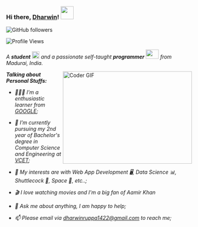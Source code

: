### Hi there, [Dharwin](https://www.linkedin.com/in/dharwin-j-ruppa)! <img src="https://raw.githubusercontent.com/TheDudeThatCode/TheDudeThatCode/master/Assets/Hi.gif" width=35 height=35> 
![GitHub followers](https://img.shields.io/github/followers/Dharwin1422?style=social)

![Profile Views](https://komarev.com/ghpvc/?username=Dharwin1422&style=flat-square)

<p>
  <em>
    A <b>student</b> <img src="https://raw.githubusercontent.com/TheDudeThatCode/TheDudeThatCode/master/Assets/Medal.gif" width=20 height=20> and a passionate self-taught <b>programmer</b> <img src="https://raw.githubusercontent.com/TheDudeThatCode/TheDudeThatCode/master/Assets/Developer.gif" width=35 height=25> from Madurai, India.
  </em>
 </p>

<img align="right" alt="Coder GIF" height=250 width=350 src="https://magiccopy.xyz/assets/images/hadder.gif" />

<em>
  
**Talking about Personal Stuffs:**

- 👨🏽‍💻 I’m a enthusiastic learner from [GOOGLE](https://www.google.com/);
- 💼 I’m currently pursuing my 2nd year of Bachelor's degree in Computer Science and Engineering at [VCET](https://vcet.ac.in/);
- 🤔 My interests are with Web App Development 🖥️, Data Science 📊, Shuttlecock 🏏, Space 🚀, etc..;
- 🎬 I love watching movies and I'm a big fan of Aamir Khan <img src="https://www.pngfind.com/pngs/m/173-1737725_captain-americas-shield-hd-png-download.png" width=15 height=15>
- 💬 Ask me about anything, I am happy to help;
- 📫 Please email via dharwinruppa1422@gmail.com to reach me;
  <br/>

  </em>
